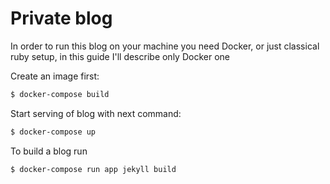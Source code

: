 # Private blog

In order to run this blog on your machine you need Docker,
or just classical ruby setup, in this guide I'll describe only Docker one

Create an image first:

```sh
$ docker-compose build
```

Start serving of blog with next command:

```sh
$ docker-compose up
```

To build a blog run

```sh
$ docker-compose run app jekyll build
```
